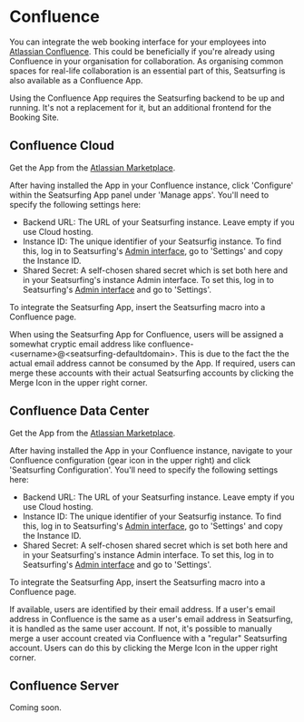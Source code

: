 # Confluence

You can integrate the web booking interface for your employees into [Atlassian Confluence](https://www.atlassian.com/software/confluence). This could be beneficially if you're already using Confluence in your organisation for collaboration. As organising common spaces for real-life collaboration is an essential part of this, Seatsurfing is also available as a Confluence App.

Using the Confluence App requires the Seatsurfing backend to be up and running. It's not a replacement for it, but an additional frontend for the Booking Site.

## Confluence Cloud
Get the App from the [Atlassian Marketplace](https://marketplace.atlassian.com/apps/1224242/?hosting=cloud).

After having installed the App in your Confluence instance, click 'Configure' within the Seatsurfing App panel under 'Manage apps'. You'll need to specify the following settings here:

* Backend URL: The URL of your Seatsurfing instance. Leave empty if you use Cloud hosting.
* Instance ID: The unique identifier of your Seatsurfig instance. To find this, log in to Seatsurfing's <a href="https://app.seatsurfing.app/admin/" target="_blank">Admin interface</a>, go to 'Settings' and copy the Instance ID.
* Shared Secret: A self-chosen shared secret which is set both here and in your Seatsurfing's instance Admin interface. To set this, log in to Seatsurfing's <a href="https://app.seatsurfing.app/admin/" target="_blank">Admin interface</a> and go to 'Settings'.

To integrate the Seatsurfing App, insert the Seatsurfing macro into a Confluence page.

When using the Seatsurfing App for Confluence, users will be assigned a somewhat cryptic email address like confluence-&lt;username&gt;@&lt;seatsurfing-defaultdomain&gt;. This is due to the fact the the actual email address cannot be consumed by the App. If required, users can merge these accounts with their actual Seatsurfing accounts by clicking the Merge Icon in the upper right corner.

## Confluence Data Center
Get the App from the [Atlassian Marketplace](https://marketplace.atlassian.com/apps/1224242/?hosting=datacenter).

After having installed the App in your Confluence instance, navigate to your Confluence configuration (gear icon in the upper right) and click 'Seatsurfing Configuration'. You'll need to specify the following settings here:

* Backend URL: The URL of your Seatsurfing instance. Leave empty if you use Cloud hosting.
* Instance ID: The unique identifier of your Seatsurfig instance. To find this, log in to Seatsurfing's <a href="https://app.seatsurfing.app/admin/" target="_blank">Admin interface</a>, go to 'Settings' and copy the Instance ID.
* Shared Secret: A self-chosen shared secret which is set both here and in your Seatsurfing's instance Admin interface. To set this, log in to Seatsurfing's <a href="https://app.seatsurfing.app/admin/" target="_blank">Admin interface</a> and go to 'Settings'.

To integrate the Seatsurfing App, insert the Seatsurfing macro into a Confluence page.

If available, users are identified by their email address. If a user's email address in Confluence is the same as a user's email address in Seatsurfing, it is handled as the same user account. If not, it's possible to manually merge a user account created via Confluence with a "regular" Seatsurfing account. Users can do this by clicking the Merge Icon in the upper right corner.

## Confluence Server
Coming soon.